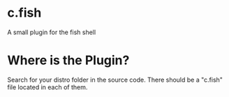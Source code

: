 # c.fish
A small plugin for the fish shell

# Where is the Plugin?
Search for your distro folder in the source code.
There should be a "c.fish" file located in each of them.
